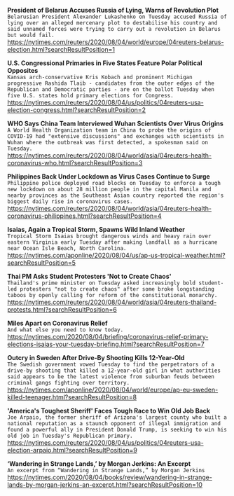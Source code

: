 **President of Belarus Accuses Russia of Lying, Warns of Revolution Plot**\
`Belarusian President Alexander Lukashenko on Tuesday accused Russia of lying over an alleged mercenary plot to destabilise his country and said unnamed forces were trying to carry out a revolution in Belarus but would fail. `\
https://nytimes.com/reuters/2020/08/04/world/europe/04reuters-belarus-election.html?searchResultPosition=1

**U.S. Congressional Primaries in Five States Feature Polar Political Opposites**\
`Kansas arch-conservative Kris Kobach and prominent Michigan progressive Rashida Tlaib - candidates from the outer edges of the Republican and Democratic parties - are on the ballot Tuesday when five U.S. states hold primary elections for Congress.`\
https://nytimes.com/reuters/2020/08/04/us/politics/04reuters-usa-election-congress.html?searchResultPosition=2

**WHO Says China Team Interviewed Wuhan Scientists Over Virus Origins**\
`A World Health Organization team in China to probe the origins of COVID-19 had "extensive discussions" and exchanges with scientists in Wuhan where the outbreak was first detected, a spokesman said on Tuesday.`\
https://nytimes.com/reuters/2020/08/04/world/asia/04reuters-health-coronavirus-who.html?searchResultPosition=3

**Philippines Back Under Lockdown as Virus Cases Continue to Surge**\
`Philippine police deployed road blocks on Tuesday to enforce a tough new lockdown on about 28 million people in the capital Manila and nearby provinces as the Southeast Asian country reported the region's biggest daily rise in coronavirus cases.`\
https://nytimes.com/reuters/2020/08/04/world/asia/04reuters-health-coronavirus-philippines.html?searchResultPosition=4

**Isaias, Again a Tropical Storm, Spawns Wild Inland Weather**\
`Tropical Storm Isaias brought dangerous winds and heavy rain over eastern Virginia early Tuesday after making landfall as a hurricane near Ocean Isle Beach, North Carolina.`\
https://nytimes.com/aponline/2020/08/04/us/ap-us-tropical-weather.html?searchResultPosition=5

**Thai PM Asks Student Protesters 'Not to Create Chaos'**\
`Thailand's prime minister on Tuesday asked increasingly bold student-led protesters "not to create chaos" after some broke longstanding taboos by openly calling for reform of the constitutional monarchy.`\
https://nytimes.com/reuters/2020/08/04/world/asia/04reuters-thailand-protests.html?searchResultPosition=6

**Miles Apart on Coronavirus Relief**\
`And what else you need to know today.`\
https://nytimes.com/2020/08/04/briefing/coronavirus-relief-primary-elections-isaias-your-tuesday-briefing.html?searchResultPosition=7

**Outcry in Sweden After Drive-By Shooting Kills 12-Year-Old**\
`The Swedish government vowed Tuesday to find the perpetrators of a drive-by shooting that killed a 12-year-old girl in what authorities said appears to be the latest violence from suburban feuds between criminal gangs fighting over territory. `\
https://nytimes.com/aponline/2020/08/04/world/europe/ap-eu-sweden-killed-teenager.html?searchResultPosition=8

**'America's Toughest Sheriff' Faces Tough Race to Win Old Job Back**\
`Joe Arpaio, the former sheriff of Arizona's largest county who built a national reputation as a staunch opponent of illegal immigration and found a powerful ally in President Donald Trump, is seeking to win his old job in Tuesday's Republican primary.`\
https://nytimes.com/reuters/2020/08/04/us/politics/04reuters-usa-election-arpaio.html?searchResultPosition=9

**‘Wandering in Strange Lands,’ by Morgan Jerkins: An Excerpt**\
`An excerpt from “Wandering in Strange Lands,” by Morgan Jerkins`\
https://nytimes.com/2020/08/04/books/review/wandering-in-strange-lands-by-morgan-jerkins-an-excerpt.html?searchResultPosition=10


